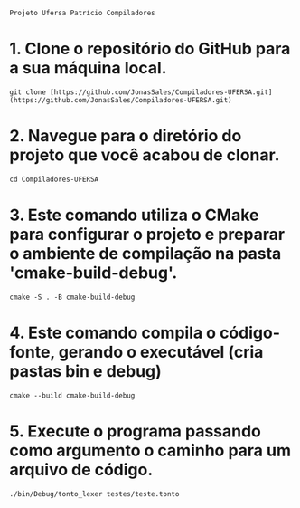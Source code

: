     Projeto Ufersa Patrício Compiladores

# 1. Clone o repositório do GitHub para a sua máquina local.
    git clone [https://github.com/JonasSales/Compiladores-UFERSA.git](https://github.com/JonasSales/Compiladores-UFERSA.git)

# 2. Navegue para o diretório do projeto que você acabou de clonar.
    cd Compiladores-UFERSA

# 3. Este comando utiliza o CMake para configurar o projeto e preparar o ambiente de compilação na pasta 'cmake-build-debug'.
    cmake -S . -B cmake-build-debug 

# 4. Este comando compila o código-fonte, gerando o executável (cria pastas bin e debug)
    cmake --build cmake-build-debug

# 5. Execute o programa passando como argumento o caminho para um arquivo de código.
    ./bin/Debug/tonto_lexer testes/teste.tonto